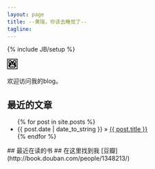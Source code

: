```yaml
---
layout: page
title: --黄瑞，你该去睡觉了--
tagline: 
---
```

{% include JB/setup %}

![logo](assets/logo48.jpg)

欢迎访问我的blog。
## 最近的文章
<ul class="posts">
  {% for post in site.posts %}
    <li><span>{{ post.date | date_to_string }}</span> &raquo; <a href="{{ BASE_PATH }}{{ post.url }}">{{ post.title }}</a></li>
  {% endfor %}
</ul>
## 最近在读的书
<script type="text/javascript" src="http://www.douban.com/service/badge/1348213/?selection=latest&amp;picsize=small&amp;hideself=on&amp;show=dolist&amp;n=6&amp;hidelogo=on&amp;cat=book&amp;columns=6">
</script>
## 在这里找到我
[豆瓣](http://book.douban.com/people/1348213/) 

 
